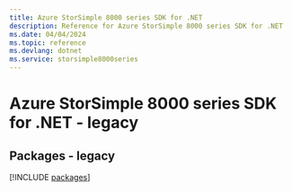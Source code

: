 ```yaml
---
title: Azure StorSimple 8000 series SDK for .NET
description: Reference for Azure StorSimple 8000 series SDK for .NET
ms.date: 04/04/2024
ms.topic: reference
ms.devlang: dotnet
ms.service: storsimple8000series
---
```

# Azure StorSimple 8000 series SDK for .NET - legacy
## Packages - legacy
[!INCLUDE [packages](storsimple-8000-series-index.md)]